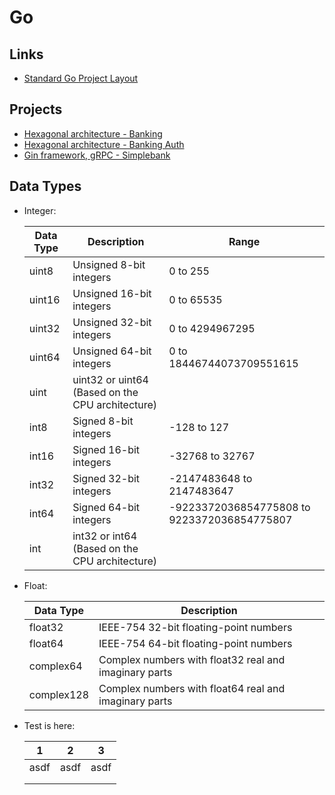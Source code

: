 # Go

## Links

- [Standard Go Project Layout](https://github.com/golang-standards/project-layout)

## Projects

- [Hexagonal architecture - Banking](https://github.com/ashishjuyal/banking)
- [Hexagonal architecture - Banking Auth](https://github.com/ashishjuyal/banking-auth)
- [Gin framework, gRPC - Simplebank](https://github.com/techschool/simplebank)

## Data Types

- Integer:

  | Data Type | Description                                      | Range                                       |
  | --------- | ------------------------------------------------ | ------------------------------------------- |
  | uint8     | Unsigned 8-bit integers                          | 0 to 255                                    |
  | uint16    | Unsigned 16-bit integers                         | 0 to 65535                                  |
  | uint32    | Unsigned 32-bit integers                         | 0 to 4294967295                             |
  | uint64    | Unsigned 64-bit integers                         | 0 to 18446744073709551615                   |
  | uint      | uint32 or uint64 (Based on the CPU architecture) |                                             |
  | int8      | Signed 8-bit integers                            | -128 to 127                                 |
  | int16     | Signed 16-bit integers                           | -32768 to 32767                             |
  | int32     | Signed 32-bit integers                           | -2147483648 to 2147483647                   |
  | int64     | Signed 64-bit integers                           | -9223372036854775808 to 9223372036854775807 |
  | int       | int32 or int64 (Based on the CPU architecture)   |                                             |

- Float:

  | Data Type  | Description                                           |
  | ---------- | ----------------------------------------------------- |
  | float32    | IEEE-754 32-bit floating-point numbers                |
  | float64    | IEEE-754 64-bit floating-point numbers                |
  | complex64  | Complex numbers with float32 real and imaginary parts |
  | complex128 | Complex numbers with float64 real and imaginary parts |
  
- Test is here:

  | 1    | 2    | 3    |
  | ---- | ---- | ---- |
  | asdf | asdf | asdf |
  |      |      |      |
  |      |      |      |

  
